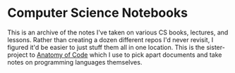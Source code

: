# Computer Science Notebooks

This is an archive of the notes I've taken on various CS books, lectures, and lessons. Rather than creating a dozen different repos I'd never revisit, I figured it'd be easier to just stuff them all in one location. This is the sister-project to [Anatomy of Code](https://github.com/mdawsondev/anatomy-of-code) which I use to pick apart documents and take notes on programming languages themselves.
